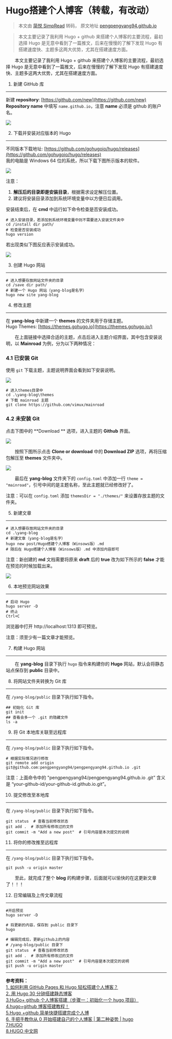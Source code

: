 # Hugo搭建个人博客（转载，有改动）


> 本文由 [简悦 SimpRead](http://ksria.com/simpread/) 转码， 原文地址 [pengpengyang94.github.io](https://pengpengyang94.github.io/2020/04/hugo%E6%90%AD%E5%BB%BA%E4%B8%AA%E4%BA%BA%E5%8D%9A%E5%AE%A2windows%E7%89%88/)

> 本文主要记录了我利用 Hugo + github 来搭建个人博客的主要流程，最初选择 Hugo 是无意中看到了一篇推文，后来在慢慢的了解下发现 Hugo 有搭建速度快、主题多这两大优势，尤其在搭建速度方面。

　　本文主要记录了我利用 Hugo + github 来搭建个人博客的主要流程，最初选择 Hugo 是无意中看到了一篇推文，后来在慢慢的了解下发现 Hugo 有搭建速度快、主题多这两大优势，尤其在搭建速度方面。

1. 新建 GitHub 库
--------------

新建 **repository**: [https://github.com/new](https://github.com/new)  
**Repository name** 中填写 `name.github.io`，注意 **name** 必须是 github 的账户名。

![](https://i.loli.net/2020/04/12/coRt5mWrwfpL2hK.png)

2. 下载并安装对应版本的 Hugo
------------------

不同版本下载地址: [https://github.com/gohugoio/hugo/releases](https://github.com/gohugoio/hugo/releases)  
我的电脑是 Windows 64 位的系统，所以下载下图所示版本的软件。

![](https://i.loli.net/2020/04/12/HY5RdL4SAtBDOIX.png)

注意：  
1. **解压后的目录即是安装目录**，根据需求设定解压位置。  
2. 建议将安装目录添加到系统环境变量中以方便日后调用。

安装结束后，在 **cmd** 中运行如下命令检查是否安装成功。

```
# 进入安装目录，若添加到系统环境变量中则不需要进入安装文件夹中
cd /install dir path/ 
# 检查是否安装成功
hugo version
```

若出现类似下图反应表示安装成功。

![](https://i.loli.net/2020/04/12/36BgRcPWbsHUF74.png)

3. 创建 Hugo 网站
-------------

```
# 进入想要存放网站文件夹的目录
cd /save dir path/ 
# 新建一个 Hugo 网站（yang-blog是名字）
hugo new site yang-blog
```

4. 修改主题
-------

在 **yang-blog** 中新建一个 **themes** 的文件夹用于存储主题。  
Hugo Themes: [https://themes.gohugo.io](https://themes.gohugo.io/)

　　在上面链接中选择合适的主题，点击后进入主题介绍界面，其中包含安装说明，以 **Mainroad** 为例，分为以下两种情况：

### 4.1 已安装 Git

使用 `git` 下载主题，主题说明界面会看到如下安装说明。

![](https://i.loli.net/2020/04/12/LAoqbGi7WPQsOxI.png)

```
# 进入themes目录中
cd .\yang-blog\themes
# 下载 mainroad 主题
git clone https://github.com/vimux/mainroad
```

### 4.2 未安装 Git

点击下图中的 **Download ** 选项，进入主题的 **Github** 界面。

![](https://i.loli.net/2020/04/12/Jy63FwNs4gfHxhU.png)

　　按照下图所示点击 **Clone or download** 中的 **Download ZIP** 选项，再将压缩包解压至 **themes** 文件夹中。

![](https://i.loli.net/2020/04/12/Tc4ld2akoj6Qsx8.png)

　　最后在 **yang-blog** 文件夹下的 `config.toml` 中添加一行 `theme = "mainroad"`，引号中间的是主题名称，至此主题就已经修改好了。

注意：可以在 `config.toml` 添加 `themesDir = "./themes/"` 来设置存放主题的文件夹。

5. 新建文章
-------

```
# 进入想要存放网站文件夹的目录
cd .\yang-blog
# 新建文章（yang-blog是名字）
hugo new post/Hugo搭建个人博客（Winsows版）.md
# 随后在 Hugo搭建个人博客（Winsows版）.md 中添加内容即可
```

注意：新创建的 **md** 文档需要将原来 **draft** 后的 **true** 改为如下所示的 **false** 才能在预览的时候加载出来。

![](https://i.loli.net/2020/04/12/85qYcsCxUaSMr9W.png)

6. 本地预览网站效果
-----------

```
# 启动 Hugo
hugo server -D
# 终止
Ctrl+C
```

浏览器中打开 http://localhost:1313 即可预览。

注意：须至少有一篇文章才能预览。

7. 构建 Hugo 网站
-------------

　　在 **yang-blog** 目录下执行 `hugo` 指令来构建你的 **Hugo** 网站，默认会将静态站点保存到 **public** 目录中。

8. 将网站文件夹转换为 Git 库
------------------

在 `/yang-blog/public` 目录下执行如下指令。

```
## 初始化 Git 库
git init  
## 查看会多一个 .git 的隐藏文件
ls -a
```

9. 将 Git 本地库关联至远程库
------------------

在 `/yang-blog/public` 目录下执行如下指令。

```
# 根据实际情况进行修改
git remote add origin git@github.com:pengpengyang94/pengpengyang94.github.io .git
```

注意：上面命令中的 "pengpengyang94/pengpengyang94.github.io .git” 含义是 “your-github-id/your-github-id.github.io.git”。

10. 提交修改至本地库
------------

在 `/yang-blog/public` 目录下执行如下指令。

```
git status  # 查看当前修改状态
git add .  # 添加所有修改过的文件
git commit -m "Add a new post"  # 引号内容是本次提交的说明
```

11. 将你的修改推至远程库
--------------

在 `/yang-blog/public` 目录下执行如下指令。

```
git push -u origin master
```

　　至此，就完成了整个 **blog** 的构建步骤，后面就可以愉快的在这更新文章了！！！

12. 日常编辑及上传文章流程
---------------

```
#开启预览
hugo server -D
```
```
# 将更新的内容，保存到 public 目录下
hugo
```
```
# 编辑完成后，更新github上的内容
# /yang-blog/public 目录下
git status  # 查看当前修改状态
git add .  # 添加所有修改过的文件
git commit -m "Add a new post"  # 引号内容是本次提交的说明
git push -u origin master
```

* * *

**参考资料：**  
[1. 如何利用 GitHub Pages 和 Hugo 轻松搭建个人博客？](https://www.jianshu.com/p/ca04631f4438)  
[2. 用 Hugo 30 分钟搭建静态博客](https://linux.cn/article-10048-1.html)  
[3.HuGo+ github 个人博客搭建（步骤一：初始化一个 hugo 项目）](https://blog.csdn.net/u013233097/article/details/79780016)  
[4.hugo+github 博客搭建教程！](https://www.jianshu.com/p/68da4f350d97)  
[5.Hugo +github 简单快捷搭建完成个人博](https://www.jianshu.com/p/e57bb9cf0bc7)  
[6. 手把手教你从 0 开始搭建自己的个人博客 | 第二种姿势 | hugo](https://www.bilibili.com/video/BV1q4411i7gL?t=695)  
[7.HUGO](https://gohugo.io/)  
[8.HUGO 中文网](https://www.gohugo.cn/)

